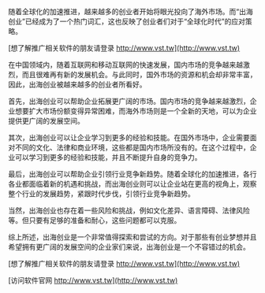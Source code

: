 随着全球化的加速推进，越来越多的创业者开始将眼光投向了海外市场。而“出海创业”已经成为了一个热门词汇，这也反映了创业者们对于“全球化时代”的应对策略。

[想了解推广相关软件的朋友请登录 http://www.vst.tw](http://www.vst.tw)

在中国领域内，随着互联网和移动互联网的快速发展，国内市场的竞争越来越激烈，而且很难再有新的发展机会。与此同时，国外市场的资源和机会却非常丰富，因此，出海创业被越来越多的创业者所看好。

首先，出海创业可以帮助企业拓展更广阔的市场。国内市场的竞争越来越激烈，企业想要扩大市场份额变得异常困难，而海外市场则是一个全新的天地，可以为企业提供更广阔的发展空间。

其次，出海创业可以让企业学习到更多的经验和技能。在国外市场中，企业需要面对不同的文化、法律和商业环境，这些都是国内市场所没有的。在这个过程中，企业可以学习到更多的经验和技能，并且不断提升自身的竞争力。

最后，出海创业可以帮助企业引领行业竞争新趋势。随着全球化的加速推进，各行各业都面临着新的机遇和挑战，而出海创业则可以让企业站在更高的视角上，观察整个行业的发展趋势，紧跟时代步伐，引领行业竞争新趋势。

当然，出海创业也存在着一些风险和挑战，例如文化差异、语言障碍、法律风险等。但只要有足够的准备和耐心，这些问题都可以克服。

综上所述，出海创业是一个非常值得探索和尝试的方向。对于那些有创业梦想并且希望拥有更广阔的发展空间的企业家们来说，出海创业是一个不容错过的机会。

[想了解推广相关软件的朋友请登录 http://www.vst.tw](http://www.vst.tw)


[访问软件官网 http://www.vst.tw](http://www.vst.tw)
